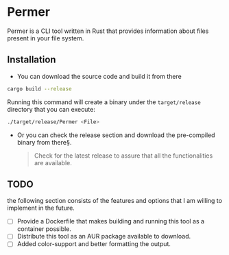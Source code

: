 # Permer

Permer is a CLI tool written in Rust that provides information about files present in your file system.

## Installation

- You can download the source code and build it from there

```bash
cargo build --release
```

Running this command will create a binary under the `target/release` directory that you can execute:

```bash
./target/release/Permer <File>
```

- Or you can check the release section and download the pre-compiled binary from there§.
  > Check for the latest release to assure that all the functionalities are available.

## TODO

the following section consists of the features and options that I am willing to implement in the future.

- [ ] Provide a Dockerfile that makes building and running this tool as a container possible.
- [ ] Distribute this tool as an AUR package available to download.
- [ ] Added color-support and better formatting the output.
